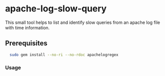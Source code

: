 # apache-log-slow-query
This small tool helps to list and identify slow queries from an apache log file with time information.


## Prerequisites

```bash
  sudo gem install --no-ri --no-rdoc apachelogregex
```


### Usage

```bash
``` 
